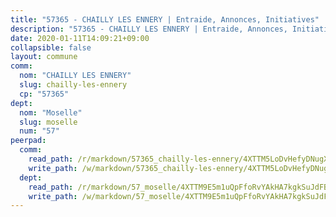 ```yaml
---
title: "57365 - CHAILLY LES ENNERY | Entraide, Annonces, Initiatives"
description: "57365 - CHAILLY LES ENNERY | Entraide, Annonces, Initiatives"
date: 2020-01-11T14:09:21+09:00
collapsible: false
layout: commune
comm:
  nom: "CHAILLY LES ENNERY"
  slug: chailly-les-ennery
  cp: "57365"
dept:
  nom: "Moselle"
  slug: moselle
  num: "57"
peerpad:
  comm:
    read_path: /r/markdown/57365_chailly-les-ennery/4XTTM5LoDvHefyDNugXJnqHMqSYi5qa1bbUzs4e7mTT2Z6th8
    write_path: /w/markdown/57365_chailly-les-ennery/4XTTM5LoDvHefyDNugXJnqHMqSYi5qa1bbUzs4e7mTT2Z6th8-K3TgUh54Gtxom46Vxxoz4fZoVi5uFjpXYp1kkabSyq47zKKsR7819oCkd3m6VBjVJRfo3CwLysLh6Kgyqwc4aZNFyKoX74AcxQ7FvQAe5jjkXkL6nF3cCUujJjQ64p2UEH7CHuLW
  dept:
    read_path: /r/markdown/57_moselle/4XTTM9E5m1uQpFfoRvYAkHA7kgkSuJdFBSCmoLnZ6YvxmqAKj
    write_path: /w/markdown/57_moselle/4XTTM9E5m1uQpFfoRvYAkHA7kgkSuJdFBSCmoLnZ6YvxmqAKj-K3TgTxpsRhjGfb3pJqDaX4rYTLkyLoK3BLA4awBfhTSCoyNhResrhhmfsEF8aKnccedt5XoBzWeRYfKxQxNKv71ETcpGharLRE7rdgTKY3uSaW3Du2dz8v23YEY268mfYmweTFnR
---
```



